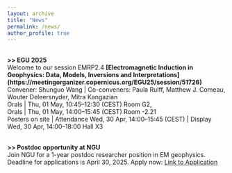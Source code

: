 ```yaml
---
layout: archive
title: "News" 
permalink: /news/ 
author_profile: true
---
```


<br>
<b> >> EGU 2025</b> <br>
Welcome to our session EMRP2.4
<b>[Electromagnetic Induction in Geophysics: Data, Models, Inversions and Interpretations](https://meetingorganizer.copernicus.org/EGU25/session/51726)</b>
<br> Convener: Shunguo Wang | Co-conveners: Paula Rulff, Matthew J. Comeau, Wouter Deleersnyder, Mitra Kangazian
<br> Orals | Thu, 01 May, 10:45–12:30 (CEST) Room G2, 
<br> Orals | Thu, 01 May, 14:00–15:45 (CEST) Room -2.21
<br> Posters on site | Attendance Wed, 30 Apr, 14:00–15:45 (CEST) | Display Wed, 30 Apr, 14:00–18:00 Hall X3
<br style="line-height: 1">
<br>

<b> >> Postdoc opportunity at NGU </b> <br>
Join NGU for a 1-year postdoc researcher position in EM geophysics. Deadline for applications is April 30, 2025.
Apply now: [Link to Application](https://lnkd.in/d4KkVUgZ)

<br>
